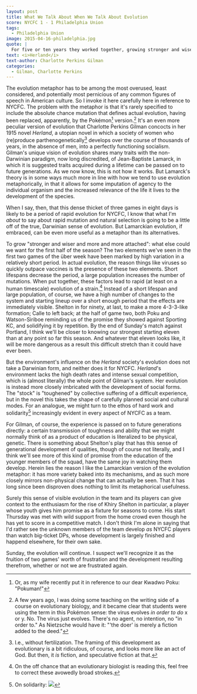 ```yaml
---
layout: post
title: What We Talk About When We Talk About Evolution
score: NYCFC 1 - 1 Philadelphia Union
tags: 
  - Philadelphia Union 
image: 2015-04-16-philadelphia.jpg
quote: |
  For five or ten years they worked together, growing stronger and wiser and more and more mutually attached...they had been reared in the atmosphere of such heroic struggle that the stock must have been toughened somewhat. Left alone in that terrific orphanhood, they had clung together, supporting one another…and developing unknown powers in the stress of new necessity.
text: <i>Herland</i> 
text-author: Charlotte Perkins Gilman 
categories:
  - Gilman, Charlotte Perkins
---
```


The evolution metaphor has to be among the most overused, least considered, and potentially most pernicious of any common figures of speech in American culture. So I invoke it here carefully here in reference to NYCFC. The problem with the metaphor is that it's rarely specified to include the absolute chance mutation that defines actual evolution, having been replaced, apparently, by the Pokémon[^a] version.[^1] It's an even more peculiar version of evolution that Charlotte Perkins Gilman concocts in her 1915 novel *Herland*, a utopian novel in which a society of women who (re)produce parthenogenetically[^2] develops over the course of thousands of years, in the absence of men, into a perfectly functioning socialism.<!--break--> Gilman's unique vision of evolution shares many traits with the non-Darwinian paradigm, now long discredited, of Jean-Baptiste Lamarck, in which it is suggested traits acquired during a lifetime can be passed on to future generations. As we now know, this is not how it works. But Lamarck's theory is in some ways much more in line with how we tend to use evolution metaphorically, in that it allows for some imputation of agency to the individual organism and the increased relevance of the life it lives to the development of the species.

When I say, then, that this dense thicket of three games in eight days is likely to be a period of rapid evolution for NYCFC, I know that what I'm *about* to say about rapid mutation and natural selection is going to be a little off of the true, Darwinian sense of evolution. But Lamarckian evolution, if embraced, can be even more useful as a metaphor than its alternatives. 

To grow "stronger and wiser and more and more attached": what else could we want for the first half of the season? The two elements we've seen in the first two games of the über week have been marked by high variation in a relatively short period. In actual evolution, the reason things like viruses so quickly outpace vaccines is the presence of these two elements. Short lifespans decrease the period, a large population increases the number of mutations. When put together, these factors lead to rapid (at least on a human timescale) evolution of a strain.[^3] Instead of a short lifespan and large population, of course, we have a high number of changes to the system and starting lineup over a short enough period that the effects are immediately visible. Shelton in for ninety, at last, to make a more 4-3-3-like formation; Calle to left back; at the half of game two, both Poku and Watson-Siriboe reminding us of the promise they showed against Sporting KC, and solidifying it by repetition. By the end of Sunday's match against Portland, I think we'll be closer to knowing our strongest starting eleven than at any point so far this season. And whatever that eleven looks like, it will be more dangerous as a result this difficult stretch than it could have ever been.

But the environment's influence on the *Herland* society's evolution does not take a Darwinian form, and neither does it for NYCFC. *Herland*'s environment lacks the high death rates and intense sexual competition, which is (almost literally) the whole point of Gilman's system. Her evolution is instead more closely imbricated with the development of social forms. The "stock" is "toughened" by collective suffering of a difficult experience, but in the novel this takes the shape of carefully planned social and cultural modes. For an analogue, we might turn to the ethos of hard work and solidarity[^4] increasingly evident in every aspect of NYCFC as a team. 

For Gilman, of course, the experience is passed on to future generations directly: a certain transmission of toughness and ability that we might normally think of as a product of education is literalized to be physical, genetic. There is something about Shelton's play that has this sense of generational development of qualities, though of course not literally, and I think we'll see more of this kind of promise from the education of the younger members of the squad, have the same joy in watching them develop. Herein lies the reason I like the Lamarckian version of the evolution metaphor: it has more variety baked into its mechanisms, and as such more closely mirrors non-physical change that can actually be seen. That it has long since been disproven does nothing to limit its metaphorical usefulness.

Surely this sense of visible evolution in the team and its players can give context to the enthusiasm for the rise of Khiry Shelton in particular, a player whose youth gives him promise as a fixture for seasons to come. His start Thursday was met with wild support from the home crowd even though he has yet to score in a competitive match. I don't think I'm alone in saying that I'd rather see the unknown members of the team develop *as* NYCFC players than watch big-ticket DPs, whose development is largely finished and happend elsewhere, for their own sake. 

Sunday, the evolution will continue. I suspect we'll recognize it as the fruition of two games' worth of frustration and the development resulting therefrom, whether or not we are frustrated again. 

[^1]: A few years ago, I was doing some teaching on the writing side of a course on evolutionary biology, and it became clear that students were using the term in this Pokémon sense: the virus evolves *in order to do* x or y. No. The virus just evolves. There's no agent, no intention, no "in order to." As Nietzsche would have it: "'the doer' is merely a fiction added to the deed."

[^2]: I.e., without fertilization. The framing of this development as evolutionary is a bit ridiculous, of course, and looks more like an act of God. But then, it *is* fiction, and speculative fiction at that.

[^3]: On the off chance that an evolutionary biologist is reading this, feel free to correct these avowedly broad strokes.

[^a]: Or, as my wife recently put it in reference to our dear Kwadwo Poku: "Pokuman!"

[^4]: On solidarity: ![](/images/solidarity-04-16-phila.gif)
